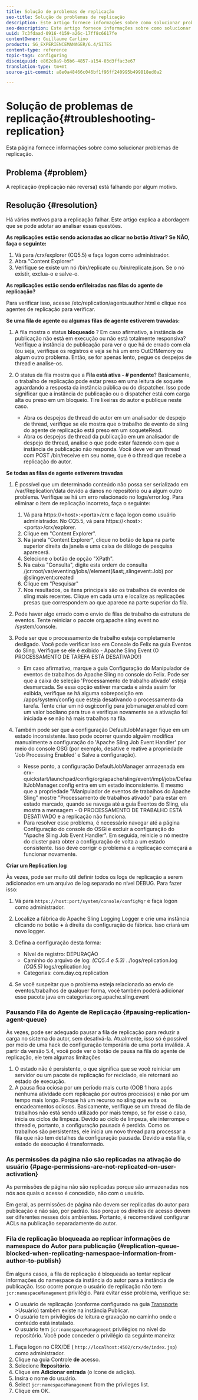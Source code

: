 ```yaml
---
title: Solução de problemas de replicação
seo-title: Solução de problemas de replicação
description: Este artigo fornece informações sobre como solucionar problemas de replicação.
seo-description: Este artigo fornece informações sobre como solucionar problemas de replicação.
uuid: 7c3fdaad-0916-4159-a26c-17ff8c6617fe
contentOwner: Guillaume Carlino
products: SG_EXPERIENCEMANAGER/6.4/SITES
content-type: reference
topic-tags: configuring
discoiquuid: e862c8a9-b5b6-4857-a154-03d3ffac3e67
translation-type: tm+mt
source-git-commit: a8e0a48466c046bf1f96ff240995b499818ed0a2

---
```



# Solução de problemas de replicação{#troubleshooting-replication}

Esta página fornece informações sobre como solucionar problemas de replicação.

## Problema {#problem}

A replicação (replicação não reversa) está falhando por algum motivo.

## Resolução {#resolution}

Há vários motivos para a replicação falhar. Este artigo explica a abordagem que se pode adotar ao analisar essas questões.

**As replicações estão sendo acionadas ao clicar no botão Ativar? Se NÃO, faça o seguinte:**

1. Vá para /crx/explorer (CQ5.5) e faça logon como administrador.
1. Abra &quot;Content Explorer&quot;
1. Verifique se existe um nó /bin/replicate ou /bin/replicate.json. Se o nó existir, exclua-o e salve-o.

**As replicações estão sendo enfileiradas nas filas do agente de replicação?**

Para verificar isso, acesse /etc/replication/agents.author.html e clique nos agentes de replicação para verificar.

**Se uma fila de agente ou algumas filas de agente estiverem travadas:**

1. A fila mostra o status **bloqueado** ? Em caso afirmativo, a instância de publicação não está em execução ou não está totalmente responsiva? Verifique a instância de publicação para ver o que há de errado com ela (ou seja, verifique os registros e veja se há um erro OutOfMemory ou algum outro problema. Então, se for apenas lento, pegue os despejos de thread e analise-os.
1. O status da fila mostra que a **Fila está ativa - # pendente**? Basicamente, o trabalho de replicação pode estar preso em uma leitura de soquete aguardando a resposta da instância pública ou do dispatcher. Isso pode significar que a instância de publicação ou o dispatcher está com carga alta ou preso em um bloqueio. Tire lixeiras do autor e publique neste caso.

   * Abra os despejos de thread do autor em um analisador de despejo de thread, verifique se ele mostra que o trabalho de evento de sling do agente de replicação está preso em um soqueteRead.
   * Abra os despejos de thread da publicação em um analisador de despejo de thread, analise o que pode estar fazendo com que a instância de publicação não responda. Você deve ver um thread com POST /bin/receive em seu nome, que é o thread que recebe a replicação do autor.

**Se todas as filas de agente estiverem travadas**

1. É possível que um determinado conteúdo não possa ser serializado em /var/Replication/data devido a danos no repositório ou a algum outro problema. Verifique se há um erro relacionado no logs/error.log. Para eliminar o item de replicação incorreto, faça o seguinte:

   1. Vá para https://&lt;host>:&lt;porta>/crx e faça logon como usuário administrador. No CQ5.5, vá para https://&lt;host>:&lt;porta>/crx/explorer.
   1. Clique em &quot;Content Explorer&quot;.
   1. Na janela &quot;Content Explorer&quot;, clique no botão de lupa na parte superior direita da janela e uma caixa de diálogo de pesquisa aparecerá.
   1. Selecione o botão de opção &quot;XPath&quot;.
   1. Na caixa &quot;Consulta&quot;, digite esta ordem de consulta /jcr:root/var/eventing/jobs//element(&amp;ast;,slingevent:Job) por @slingevent:created
   1. Clique em &quot;Pesquisar&quot;
   1. Nos resultados, os itens principais são os trabalhos de eventos de sling mais recentes. Clique em cada uma e localize as replicações presas que correspondem ao que aparece na parte superior da fila.

1. Pode haver algo errado com o envio de filas de trabalho da estrutura de eventos. Tente reiniciar o pacote org.apache.sling.event no /system/console.
1. Pode ser que o processamento de trabalho esteja completamente desligado. Você pode verificar isso em Console do Felix na guia Eventos do Sling. Verifique se ele é exibido - Apache Sling Event (O PROCESSAMENTO DE TAREFA ESTÁ DESATIVADO!)

   * Em caso afirmativo, marque a guia Configuração do Manipulador de eventos de trabalhos do Apache Sling no console do Felix. Pode ser que a caixa de seleção &#39;Processamento de trabalho ativado&#39; esteja desmarcada. Se essa opção estiver marcada e ainda assim for exibida, verifique se há alguma sobreposição em /apps/system/config que esteja desativando o processamento da tarefa. Tente criar um nó osgi:config para jobmanager.enabled com um valor booliano para true e verifique novamente se a ativação foi iniciada e se não há mais trabalhos na fila.

1. Também pode ser que a configuração DefaultJobManager fique em um estado inconsistente. Isso pode ocorrer quando alguém modifica manualmente a configuração do &#39;Apache Sling Job Event Handler&#39; por meio do console OSG (por exemplo, desative e reative a propriedade &#39;Job Processing Enabled&#39; e Salve a configuração).

   * Nesse ponto, a configuração DefaultJobManager armazenada em crx-quickstart/launchpad/config/org/apache/sling/event/impl/jobs/DefaultJobManager.config entra em um estado inconsistente. E mesmo que a propriedade &quot;Manipulador de eventos de trabalhos do Apache Sling&quot; mostre &quot;Processamento de trabalhos ativado&quot; para estar em estado marcado, quando se navega até a guia Eventos do Sling, ela mostra a mensagem - O PROCESSAMENTO DE TRABALHO ESTÁ DESATIVADO e a replicação não funciona.
   * Para resolver esse problema, é necessário navegar até a página Configuração do console do OSGi e excluir a configuração do &quot;Apache Sling Job Event Handler&quot;. Em seguida, reinicie o nó mestre do cluster para obter a configuração de volta a um estado consistente. Isso deve corrigir o problema e a replicação começará a funcionar novamente.

**Criar um Replication.log**

Às vezes, pode ser muito útil definir todos os logs de replicação a serem adicionados em um arquivo de log separado no nível DEBUG. Para fazer isso:

1. Vá para `https://host:port/system/console/configMgr` e faça logon como administrador.
1. Localize a fábrica do Apache Sling Logging Logger e crie uma instância clicando no botão **+** à direita da configuração de fábrica. Isso criará um novo logger.
1. Defina a configuração desta forma:

   * Nível de registro: DEPURAÇÃO
   * Caminho do arquivo de log: *(CQ5.4 e 5.3)* ../logs/replication.log *(CQ5.5)* logs/replication.log
   * Categorias: com.day.cq.replication

1. Se você suspeitar que o problema esteja relacionado ao envio de eventos/trabalhos de qualquer forma, você também poderá adicionar esse pacote java em categorias:org.apache.sling.event

### Pausando Fila do Agente de Replicação {#pausing-replication-agent-queue}

Às vezes, pode ser adequado pausar a fila de replicação para reduzir a carga no sistema do autor, sem desativá-la. Atualmente, isso só é possível por meio de uma hack de configuração temporária de uma porta inválida. A partir da versão 5.4, você pode ver o botão de pausa na fila do agente de replicação, ele tem algumas limitações

1. O estado não é persistente, o que significa que se você reiniciar um servidor ou um pacote de replicação for reciclado, ele retornará ao estado de execução.
1. A pausa fica ociosa por um período mais curto (OOB 1 hora após nenhuma atividade com replicação por outros processos) e não por um tempo mais longo. Porque há um recurso no sling que evita os encadeamentos ociosos. Basicamente, verifique se um thread de fila de trabalhos não está sendo utilizado por mais tempo, se for esse o caso, inicia os ciclos de limpeza. Devido ao ciclo de limpeza, ele interrompe o thread e, portanto, a configuração pausada é perdida. Como os trabalhos são persistentes, ele inicia um novo thread para processar a fila que não tem detalhes da configuração pausada. Devido a esta fila, o estado de execução é transformado.

### As permissões da página não são replicadas na ativação do usuário {#page-permissions-are-not-replicated-on-user-activation}

As permissões de página não são replicadas porque são armazenadas nos nós aos quais o acesso é concedido, não com o usuário.

Em geral, as permissões de página não devem ser replicadas do autor para publicação e não são, por padrão. Isso porque os direitos de acesso devem ser diferentes nesses dois ambientes. Portanto, é recomendável configurar ACLs na publicação separadamente do autor.

### Fila de replicação bloqueada ao replicar informações de namespace do Autor para publicação {#replication-queue-blocked-when-replicating-namespace-information-from-author-to-publish}

Em alguns casos, a fila de replicação é bloqueada ao tentar replicar informações do namespace da instância do autor para a instância de publicação. Isso ocorre porque o usuário de replicação não tem `jcr:namespaceManagement` privilégio. Para evitar esse problema, verifique se:

* O usuário de replicação (conforme configurado na guia [Transporte](/help/sites-deploying/replication.md#replication-agents-configuration-parameters) >Usuário) também existe na instância Publicar.
* O usuário tem privilégios de leitura e gravação no caminho onde o conteúdo está instalado.
* O usuário tem `jcr:namespaceManagement` privilégios no nível do repositório. Você pode conceder o privilégio da seguinte maneira:

1. Faça logon no CRX/DE ( `http://localhost:4502/crx/de/index.jsp`) como administrador.
1. Clique na guia Controle **de** acesso.
1. Selecione **Repositório**.
1. Clique em **Adicionar entrada** (o ícone de adição).
1. Insira o nome do usuário.
1. Select `jcr:namespaceManagement` from the privileges list.
1. Clique em OK.

